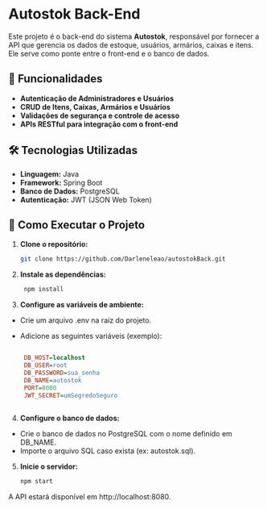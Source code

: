 # Autostok Back-End

Este projeto é o back-end do sistema **Autostok**, responsável por fornecer a API que gerencia os dados de estoque, usuários, armários, caixas e itens. Ele serve como ponte entre o front-end e o banco de dados.

## 📌 Funcionalidades

- **Autenticação de Administradores e Usuários**
- **CRUD de Itens, Caixas, Armários e Usuários**
- **Validações de segurança e controle de acesso**
- **APIs RESTful para integração com o front-end**

## 🛠️ Tecnologias Utilizadas

- **Linguagem:** Java
- **Framework:** Spring Boot
- **Banco de Dados:** PostgreSQL
- **Autenticação:** JWT (JSON Web Token)

## 🚀 Como Executar o Projeto

1. **Clone o repositório:**

   ```bash
   git clone https://github.com/Darleneleao/autostokBack.git

2. **Instale as dependências:**

   ```bash
    npm install
   

3. **Configure as variáveis de ambiente:**

- Crie um arquivo .env na raiz do projeto.
- Adicione as seguintes variáveis (exemplo):

   ```ini

    DB_HOST=localhost
    DB_USER=root
    DB_PASSWORD=sua_senha
    DB_NAME=autostok
    PORT=8080
    JWT_SECRET=umSegredoSeguro
    
4. **Configure o banco de dados:**

- Crie o banco de dados no PostgreSQL com o nome definido em DB_NAME.
- Importe o arquivo SQL caso exista (ex: autostok.sql).

5. **Inicie o servidor:**

    ```bash
    npm start
    
A API estará disponível em http://localhost:8080.

